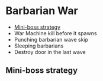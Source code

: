 # Barbarian War

- [Mini-boss strategy](#boss)
- War Machine kill before it spawns
- Punching barbarian wave skip
- Sleeping barbarians
- Destroy door in the last wave

## <a name="boss"></a>Mini-boss strategy
